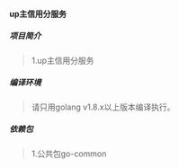 #### up主信用分服务

##### 项目简介
> 1.up主信用分服务

##### 编译环境
> 请只用golang v1.8.x以上版本编译执行。  

##### 依赖包
> 1.公共包go-common   
